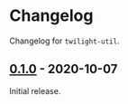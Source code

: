 # Changelog

Changelog for `twilight-util`.

## [0.1.0] - 2020-10-07

Initial release.

[0.1.0]: https://github.com/twilight-rs/twilight/releases/tag/util-v0.1.0
